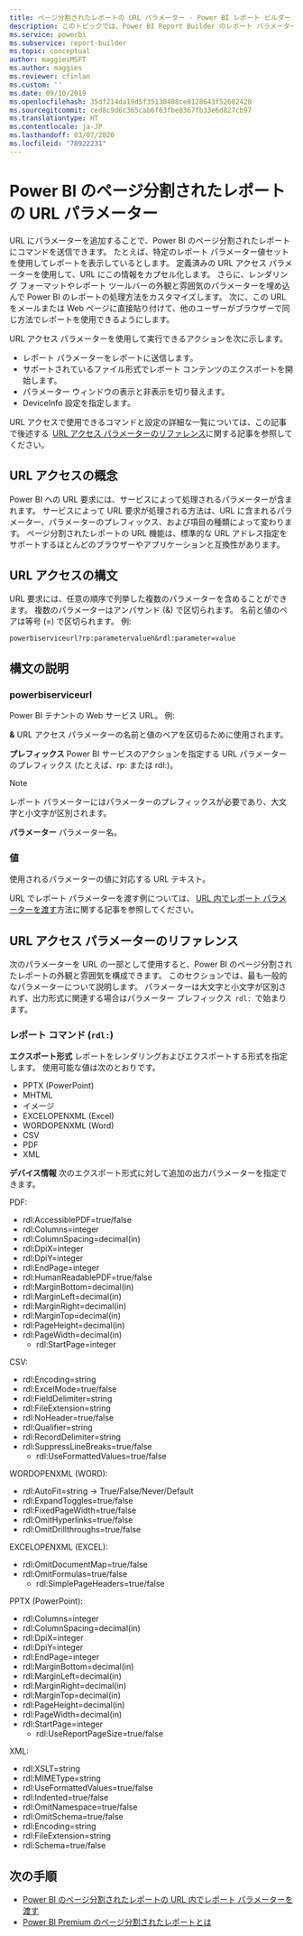```yaml
---
title: ページ分割されたレポートの URL パラメーター - Power BI レポート ビルダー
description: このトピックでは、Power BI Report Builder のレポート パラメーターの一般的な用途や設定できるプロパティなどについて説明します。
ms.service: powerbi
ms.subservice: report-builder
ms.topic: conceptual
author: maggiesMSFT
ms.author: maggies
ms.reviewer: cfinlan
ms.custom: ''
ms.date: 09/10/2019
ms.openlocfilehash: 35df214da19d5f35130408ce8128643f52682428
ms.sourcegitcommit: ced8c9d6c365cab6f63fbe8367fb33e6d827cb97
ms.translationtype: HT
ms.contentlocale: ja-JP
ms.lasthandoff: 03/07/2020
ms.locfileid: "78922231"
---
```

# <a name="url-parameters-in-paginated-reports-in-power-bi"></a>Power BI のページ分割されたレポートの URL パラメーター

URL にパラメーターを追加することで、Power BI のページ分割されたレポートにコマンドを送信できます。 たとえば、特定のレポート パラメーター値セットを使用してレポートを表示しているとします。 定義済みの URL アクセス パラメーターを使用して、URL にこの情報をカプセル化します。 さらに、レンダリング フォーマットやレポート ツールバーの外観と雰囲気のパラメーターを埋め込んで Power BI のレポートの処理方法をカスタマイズします。 次に、この URL をメールまたは Web ページに直接貼り付けて、他のユーザーがブラウザーで同じ方法でレポートを使用できるようにします。 

URL アクセス パラメーターを使用して実行できるアクションを次に示します。 

- レポート パラメーターをレポートに送信します。 
- サポートされているファイル形式でレポート コンテンツのエクスポートを開始します。 
- パラメーター ウィンドウの表示と非表示を切り替えます。 
- DeviceInfo 設定を指定します。 

URL アクセスで使用できるコマンドと設定の詳細な一覧については、この記事で後述する  [URL アクセス パラメーターのリファレンス](#url-access-parameter-reference)に関する記事を参照してください。 

## <a name="url-access-concepts"></a>URL アクセスの概念 

Power BI への URL 要求には、サービスによって処理されるパラメーターが含まれます。 サービスによって URL 要求が処理される方法は、URL に含まれるパラメーター、パラメーターのプレフィックス、および項目の種類によって変わります。 ページ分割されたレポートの URL 機能は、標準的な URL アドレス指定をサポートするほとんどのブラウザーやアプリケーションと互換性があります。 

## <a name="url-access-syntax"></a>URL アクセスの構文 

URL 要求には、任意の順序で列挙した複数のパラメーターを含めることができます。 複数のパラメーターはアンパサンド (&) で区切られます。 名前と値のペアは等号 (=) で区切られます。 例:

```
powerbiserviceurl?rp:parametervalueh&rdl:parameter=value  
```

## <a name="syntax-description"></a>構文の説明 

### <a name="powerbiserviceurl"></a>powerbiserviceurl 

Power BI テナントの Web サービス URL。 例: 

**&** URL アクセス パラメーターの名前と値のペアを区切るために使用されます。

**プレフィックス** Power BI サービスのアクションを指定する URL パラメーターのプレフィックス (たとえば、rp: または rdl:)。 

> [!NOTE]
> レポート パラメーターにはパラメーターのプレフィックスが必要であり、大文字と小文字が区別されます。 

**パラメーター** パラメーター名。 

### <a name="value"></a>値 

使用されるパラメーターの値に対応する URL テキスト。 

URL でレポート パラメーターを渡す例については、 [URL 内でレポート パラメーターを渡す](report-builder-url-pass-parameters.md)方法に関する記事を参照してください。

## <a name="url-access-parameter-reference"></a>URL アクセス パラメーターのリファレンス

次のパラメーターを URL の一部として使用すると、Power BI のページ分割されたレポートの外観と雰囲気を構成できます。 このセクションでは、最も一般的なパラメーターについて説明します。 パラメーターは大文字と小文字が区別されず、出力形式に関連する場合はパラメーター プレフィックス  `rdl:`  で始まります。  

### <a name="report-commands-rdl"></a>レポート コマンド (`rdl:`) 

**エクスポート形式** レポートをレンダリングおよびエクスポートする形式を指定します。 使用可能な値は次のとおりです。
 
- PPTX (PowerPoint)
- MHTML 
- イメージ 
- EXCELOPENXML (Excel) 
- WORDOPENXML (Word) 
- CSV 
- PDF 
- XML 

**デバイス情報** 次のエクスポート形式に対して追加の出力パラメーターを指定できます。 

PDF:

- rdl:AccessiblePDF=true/false
- rdl:Columns=integer
- rdl:ColumnSpacing=decimal(in)
- rdl:DpiX=integer
- rdl:DpiY=integer
- rdl:EndPage=integer
- rdl:HumanReadablePDF=true/false
- rdl:MarginBottom=decimal(in)
- rdl:MarginLeft=decimal(in)
- rdl:MarginRight=decimal(in)
- rdl:MarginTop=decimal(in)
- rdl:PageHeight=decimal(in)
- rdl:PageWidth=decimal(in)
    - rdl:StartPage=integer
    
CSV:

- rdl:Encoding=string
- rdl:ExcelMode=true/false
- rdl:FieldDelimiter=string
- rdl:FileExtension=string
- rdl:NoHeader=true/false
- rdl:Qualifier=string
- rdl:RecordDelimiter=string
- rdl:SuppressLineBreaks=true/false
    - rdl:UseFormattedValues=true/false
    
WORDOPENXML (WORD):

- rdl:AutoFit=string -> True/False/Never/Default
- rdl:ExpandToggles=true/false
- rdl:FixedPageWidth=true/false
- rdl:OmitHyperlinks=true/false
- rdl:OmitDrillthroughs=true/false

EXCELOPENXML (EXCEL):

- rdl:OmitDocumentMap=true/false
- rdl:OmitFormulas=true/false
    - rdl:SimplePageHeaders=true/false
    
PPTX (PowerPoint):
 
- rdl:Columns=integer
- rdl:ColumnSpacing=decimal(in)
- rdl:DpiX=integer
- rdl:DpiY=integer
- rdl:EndPage=integer
- rdl:MarginBottom=decimal(in)
- rdl:MarginLeft=decimal(in)
- rdl:MarginRight=decimal(in)
- rdl:MarginTop=decimal(in)
- rdl:PageHeight=decimal(in)
- rdl:PageWidth=decimal(in)
- rdl:StartPage=integer
    - rdl:UseReportPageSize=true/false

XML:

- rdl:XSLT=string
- rdl:MIMEType=string
- rdl:UseFormattedValues=true/false
- rdl:Indented=true/false
- rdl:OmitNamespace=true/false
- rdl:OmitSchema=true/false
- rdl:Encoding=string
- rdl:FileExtension=string
- rdl:Schema=true/false

## <a name="next-steps"></a>次の手順

- [Power BI のページ分割されたレポートの URL 内でレポート パラメーターを渡す](report-builder-url-pass-parameters.md)
- [Power BI Premium のページ分割されたレポートとは](paginated-reports-report-builder-power-bi.md)
